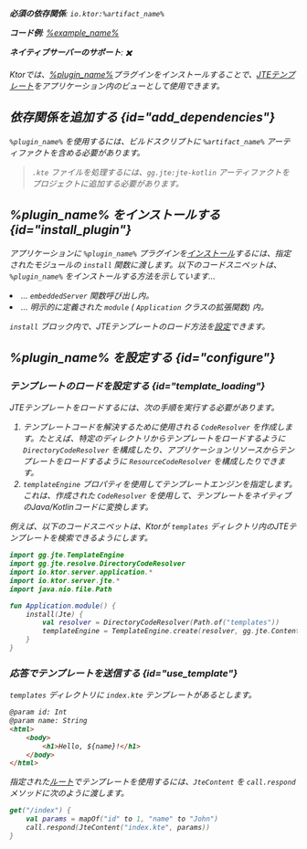 [//]: # (title: JTE)

<show-structure for="chapter" depth="2"/>
<primary-label ref="server-plugin"/>

<var name="plugin_name" value="Jte"/>
<var name="package_name" value="io.ktor.server.jte"/>
<var name="artifact_name" value="ktor-server-jte"/>

<tldr>
<p>
<b>必須の依存関係</b>: <code>io.ktor:%artifact_name%</code>
</p>
<var name="example_name" value="jte"/>
<p>
    <b>コード例</b>:
    <a href="https://github.com/ktorio/ktor-documentation/tree/%ktor_version%/codeSnippets/snippets/%example_name%">
        %example_name%
    </a>
</p>
<p>
    <b><Links href="/ktor/server-native" summary="KtorはKotlin/Nativeをサポートしており、追加のランタイムや仮想マシンなしでサーバーを実行できます。">ネイティブサーバー</Links>のサポート</b>: ✖️
</p>
</tldr>

Ktorでは、[%plugin_name%](https://api.ktor.io/ktor-server/ktor-server-plugins/ktor-server-jte/io.ktor.server.jte/-jte.html)プラグインをインストールすることで、[JTEテンプレート](https://github.com/casid/jte)をアプリケーション内のビューとして使用できます。

## 依存関係を追加する {id="add_dependencies"}

<p>
    <code>%plugin_name%</code> を使用するには、ビルドスクリプトに <code>%artifact_name%</code> アーティファクトを含める必要があります。
</p>
<Tabs group="languages">
    <TabItem title="Gradle (Kotlin)" group-key="kotlin">
        <code-block lang="Kotlin" code="            implementation(&quot;io.ktor:%artifact_name%:$ktor_version&quot;)"/>
    </TabItem>
    <TabItem title="Gradle (Groovy)" group-key="groovy">
        <code-block lang="Groovy" code="            implementation &quot;io.ktor:%artifact_name%:$ktor_version&quot;"/>
    </TabItem>
    <TabItem title="Maven" group-key="maven">
        <code-block lang="XML" code="            &lt;dependency&gt;&#10;                &lt;groupId&gt;io.ktor&lt;/groupId&gt;&#10;                &lt;artifactId&gt;%artifact_name%-jvm&lt;/artifactId&gt;&#10;                &lt;version&gt;${ktor_version}&lt;/version&gt;&#10;            &lt;/dependency&gt;"/>
    </TabItem>
</Tabs>

> `.kte` ファイルを処理するには、`gg.jte:jte-kotlin` アーティファクトをプロジェクトに追加する必要があります。

## %plugin_name% をインストールする {id="install_plugin"}

<p>
    アプリケーションに <code>%plugin_name%</code> プラグインを<a href="#install">インストール</a>するには、指定された<Links href="/ktor/server-modules" summary="モジュールを使用すると、ルートをグループ化してアプリケーションを構造化できます。">モジュール</Links>の <code>install</code> 関数に渡します。以下のコードスニペットは、<code>%plugin_name%</code> をインストールする方法を示しています...
</p>
<list>
    <li>
        ... <code>embeddedServer</code> 関数呼び出し内。
    </li>
    <li>
        ... 明示的に定義された <code>module</code> ( <code>Application</code> クラスの拡張関数) 内。
    </li>
</list>
<Tabs>
    <TabItem title="embeddedServer">
        <code-block lang="kotlin" code="            import io.ktor.server.engine.*&#10;            import io.ktor.server.netty.*&#10;            import io.ktor.server.application.*&#10;            import %package_name%.*&#10;&#10;            fun main() {&#10;                embeddedServer(Netty, port = 8080) {&#10;                    install(%plugin_name%)&#10;                    // ...&#10;                }.start(wait = true)&#10;            }"/>
    </TabItem>
    <TabItem title="module">
        <code-block lang="kotlin" code="            import io.ktor.server.application.*&#10;            import %package_name%.*&#10;            // ...&#10;            fun Application.module() {&#10;                install(%plugin_name%)&#10;                // ...&#10;            }"/>
    </TabItem>
</Tabs>

`install` ブロック内で、JTEテンプレートのロード方法を[設定](#configure)できます。

## %plugin_name% を設定する {id="configure"}
### テンプレートのロードを設定する {id="template_loading"}
JTEテンプレートをロードするには、次の手順を実行する必要があります。
1. テンプレートコードを解決するために使用される `CodeResolver` を作成します。たとえば、特定のディレクトリからテンプレートをロードするように `DirectoryCodeResolver` を構成したり、アプリケーションリソースからテンプレートをロードするように `ResourceCodeResolver` を構成したりできます。
2. `templateEngine` プロパティを使用してテンプレートエンジンを指定します。これは、作成された `CodeResolver` を使用して、テンプレートをネイティブのJava/Kotlinコードに変換します。

例えば、以下のコードスニペットは、Ktorが `templates` ディレクトリ内のJTEテンプレートを検索できるようにします。

```kotlin
import gg.jte.TemplateEngine
import gg.jte.resolve.DirectoryCodeResolver
import io.ktor.server.application.*
import io.ktor.server.jte.*
import java.nio.file.Path

fun Application.module() {
    install(Jte) {
        val resolver = DirectoryCodeResolver(Path.of("templates"))
        templateEngine = TemplateEngine.create(resolver, gg.jte.ContentType.Html)
    }
}
```

### 応答でテンプレートを送信する {id="use_template"}
`templates` ディレクトリに `index.kte` テンプレートがあるとします。
```html
@param id: Int
@param name: String
<html>
    <body>
        <h1>Hello, ${name}!</h1>
    </body>
</html>
```

指定された[ルート](server-routing.md)でテンプレートを使用するには、`JteContent` を `call.respond` メソッドに次のように渡します。
```kotlin
get("/index") {
    val params = mapOf("id" to 1, "name" to "John")
    call.respond(JteContent("index.kte", params))
}
